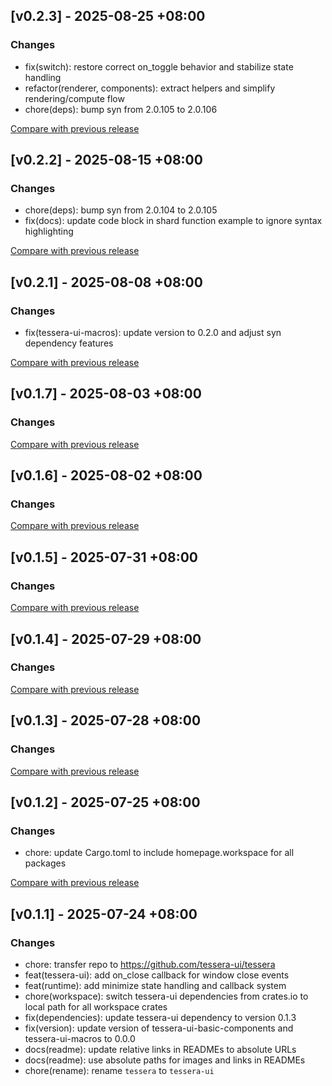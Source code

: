 ## [v0.2.3] - 2025-08-25 +08:00

### Changes
- fix(switch): restore correct on_toggle behavior and stabilize state handling
- refactor(renderer, components): extract helpers and simplify rendering/compute flow
- chore(deps): bump syn from 2.0.105 to 2.0.106

[Compare with previous release](https://github.com/tessera-ui/tessera/compare/tessera-ui-macros-v0.2.2...tessera-ui-macros-v0.2.3)

## [v0.2.2] - 2025-08-15 +08:00

### Changes
- chore(deps): bump syn from 2.0.104 to 2.0.105
- fix(docs): update code block in shard function example to ignore syntax highlighting

[Compare with previous release](https://github.com/tessera-ui/tessera/compare/tessera-ui-macros-v0.2.1...tessera-ui-macros-v0.2.2)

## [v0.2.1] - 2025-08-08 +08:00

### Changes
- fix(tessera-ui-macros): update version to 0.2.0 and adjust syn dependency features

[Compare with previous release](https://github.com/tessera-ui/tessera/compare/tessera-ui-macros-v0.2.0...tessera-ui-macros-v0.2.1)

## [v0.1.7] - 2025-08-03 +08:00

### Changes

[Compare with previous release](https://github.com/tessera-ui/tessera/compare/tessera-ui-macros-v0.1.6...tessera-ui-macros-v0.1.7)

## [v0.1.6] - 2025-08-02 +08:00

### Changes

[Compare with previous release](https://github.com/tessera-ui/tessera/compare/tessera-ui-macros-v0.1.5...tessera-ui-macros-v0.1.6)

## [v0.1.5] - 2025-07-31 +08:00

### Changes

[Compare with previous release](https://github.com/tessera-ui/tessera/compare/tessera-ui-macros-v0.1.4...tessera-ui-macros-v0.1.5)

## [v0.1.4] - 2025-07-29 +08:00

### Changes

[Compare with previous release](https://github.com/tessera-ui/tessera/compare/tessera-ui-macros-v0.1.3...tessera-ui-macros-v0.1.4)

## [v0.1.3] - 2025-07-28 +08:00

### Changes

[Compare with previous release](https://github.com/shadow3aaa/tessera/compare/tessera-ui-macros-v0.1.2...tessera-ui-macros-v0.1.3)

## [v0.1.2] - 2025-07-25 +08:00

### Changes
- chore: update Cargo.toml to include homepage.workspace for all packages

[Compare with previous release](https://github.com/shadow3aaa/tessera/compare/tessera-ui-macros-v0.1.1...tessera-ui-macros-v0.1.2)

## [v0.1.1] - 2025-07-24 +08:00

### Changes
- chore: transfer repo to https://github.com/tessera-ui/tessera
- feat(tessera-ui): add on_close callback for window close events
- feat(runtime): add minimize state handling and callback system
- chore(workspace): switch tessera-ui dependencies from crates.io to local path for all workspace crates
- fix(dependencies): update tessera-ui dependency to version 0.1.3
- fix(version): update version of tessera-ui-basic-components and tessera-ui-macros to 0.0.0
- docs(readme): update relative links in READMEs to absolute URLs
- docs(readme): use absolute paths for images and links in READMEs
- chore(rename): rename `tessera` to `tessera-ui`

